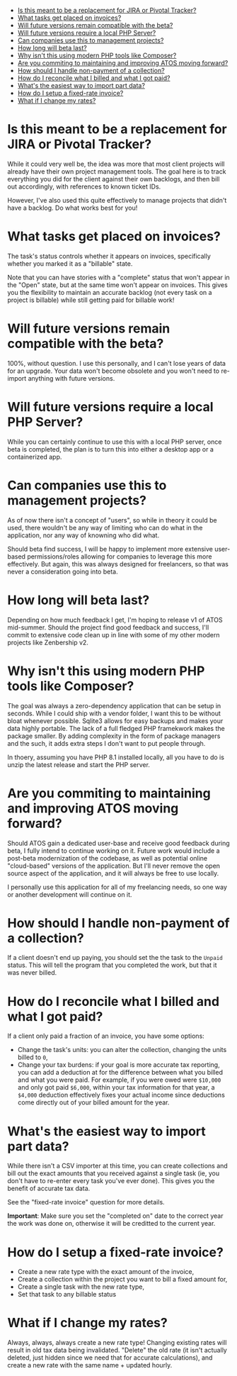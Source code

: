 - [Is this meant to be a replacement for JIRA or Pivotal Tracker?](#is-this-meant-to-be-a-replacement-for-jira-or-pivotal-tracker)
- [What tasks get placed on invoices?](#what-tasks-get-placed-on-invoices)
- [Will future versions remain compatible with the beta?](#will-future-versions-remain-compatible-with-the-beta)
- [Will future versions require a local PHP Server?](#will-future-versions-require-a-local-php-server)
- [Can companies use this to management projects?](#can-companies-use-this-to-management-projects)
- [How long will beta last?](#how-long-will-beta-last)
- [Why isn't this using modern PHP tools like Composer?](#why-isnt-this-using-modern-php-tools-like-composer)
- [Are you commiting to maintaining and improving ATOS moving forward?](#are-you-commiting-to-maintaining-and-improving-atos-moving-forward)
- [How should I handle non-payment of a collection?](#how-should-i-handle-non-payment-of-a-collection)
- [How do I reconcile what I billed and what I got paid?](#how-do-i-reconcile-what-i-billed-and-what-i-got-paid)
- [What's the easiest way to import part data?](#whats-the-easiest-way-to-import-part-data)
- [How do I setup a fixed-rate invoice?](#how-do-i-setup-a-fixed-rate-invoice)
- [What if I change my rates?](#what-if-i-change-my-rates)


# Is this meant to be a replacement for JIRA or Pivotal Tracker?

While it could very well be, the idea was more that most client projects will already have their own project management tools. The goal here is to track everything you did for the client against their own backlogs, and then bill out accordingly, with references to known ticket IDs.

However, I've also used this quite effectively to manage projects that didn't have a backlog. Do what works best for you!

# What tasks get placed on invoices?

The task's status controls whether it appears on invoices, specifically whether you marked it as a "billable" state.

Note that you can have stories with a "complete" status that won't appear in the "Open" state, but at the same time won't appear on invoices. This gives you the flexibility to maintain an accurate backlog (not every task on a project is billable) while still getting paid for billable work!

# Will future versions remain compatible with the beta?

100%, without question. I use this personally, and I can't lose years of data for an upgrade. Your data won't become obsolete and you won't need to re-import anything with future versions.

# Will future versions require a local PHP Server?

While you can certainly continue to use this with a local PHP server, once beta is completed, the plan is to turn this into either a desktop app or a containerized app.

# Can companies use this to management projects?

As of now there isn't a concept of "users", so while in theory it could be used, there wouldn't be any way of limiting who can do what in the application, nor any way of knowning who did what.

Should beta find success, I will be happy to implement more extensive user-based permissions/roles allowing for companies to leverage this more effectively. But again, this was always designed for freelancers, so that was never a consideration going into beta.

# How long will beta last?

Depending on how much feedback I get, I'm hoping to release v1 of ATOS mid-summer. Should the project find good feedback and success, I'll commit to extensive code clean up in line with some of my other modern projects like Zenbership v2.

# Why isn't this using modern PHP tools like Composer?

The goal was always a zero-dependency application that can be setup in seconds. While I could ship with a vendor folder, I want this to be without bloat whenever possible. Sqlite3 allows for easy backups and makes your data highly portable. The lack of a full fledged PHP framekwork makes the package smaller. By adding complexity in the form of package managers and the such, it adds extra steps I don't want to put people through.

In thoery, assuming you have PHP 8.1 installed locally, all you have to do is unzip the latest release and start the PHP server.

# Are you commiting to maintaining and improving ATOS moving forward?

Should ATOS gain a dedicated user-base and receive good feedback during beta, I fully intend to continue working on it. Future work would include a post-beta modernization of the codebase, as well as potential online "cloud-based" versions of the application. But I'll never remove the open source aspect of the application, and it will always be free to use locally.

I personally use this application for all of my freelancing needs, so one way or another development will continue on it.

# How should I handle non-payment of a collection?

If a client doesn't end up paying, you should set the the task to the `Unpaid` status. This will tell the program that you completed the work, but that it was never billed.

# How do I reconcile what I billed and what I got paid?

If a client only paid a fraction of an invoice, you have some options:

- Change the task's units: you can alter the collection, changing the units billed to `0`,
- Change your tax burdens: if your goal is more accurate tax reporting, you can add a deduction at for the difference between what you billed and what you were paid. For example, if you were owed were `$10,000` and only got paid `$6,000`, within your tax information for that year, a `$4,000` deduction effectively fixes your actual income since deductions come directly out of your billed amount for the year.

# What's the easiest way to import part data?

While there isn't a CSV importer at this time, you can create collections and bill out the exact amounts that you received against a single task (ie, you don't have to re-enter every task you've ever done). This gives you the benefit of accurate tax data.

See the "fixed-rate invoice" question for more details.

**Important**: Make sure you set the "completed on" date to the correct year the work was done on, otherwise it will be creditted to the current year.

# How do I setup a fixed-rate invoice?

- Create a new rate type with the exact amount of the invoice,
- Create a collection within the project you want to bill a fixed amount for,
- Create a single task with the new rate type,
- Set that task to any billable status

# What if I change my rates?

Always, always, always create a new rate type! Changing existing rates will result in old tax data being invalidated. "Delete" the old rate (it isn't actually deleted, just hidden since we need that for accurate calculations), and create a new rate with the same name + updated hourly.
